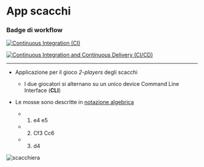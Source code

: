 # App scacchi

### Badge di workflow
[![Continuous Integration (CI)](https://github.com/softeng2425-inf-uniba/project2-naur/actions/workflows/CI.yml/badge.svg)](https://github.com/softeng2425-inf-uniba/project2-naur/actions/workflows/CI.yml)

[![Continuous Integration and Continuous Delivery (CI/CD)](https://github.com/softeng2425-inf-uniba/project2-naur/actions/workflows/CI-CD.yml/badge.svg)](https://github.com/softeng2425-inf-uniba/project2-naur/actions/workflows/CI-CD.yml)

____
* Applicazione per il gioco *2-players* degli scacchi

  * I due giocatori si alternano su un unico device Command Line Interface (**CLI**) 

* Le mosse sono descritte in [notazione algebrica](https://it.wikipedia.org/wiki/Notazione_algebrica)
   - 1. e4 e5
   - 2. Cf3 Cc6
   - 3. d4 

![scacchiera](scacchiera.png)

